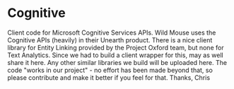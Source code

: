 # Cognitive
Client code for Microsoft Cognitive Services APIs.
Wild Mouse uses the Cognitive APIs (heavily) in their Unearth product.
There is a nice client library for Entity Linking provided by the Project Oxford team, but none for Text Analytics.
Since we had to build a client wrapper for this, may as well share it here.
Any other similar libraries we build will be uploaded here. The code "works in our project" - no effort has been made beyond that,
so please contribute and make it better if you feel for that.
Thanks, Chris
